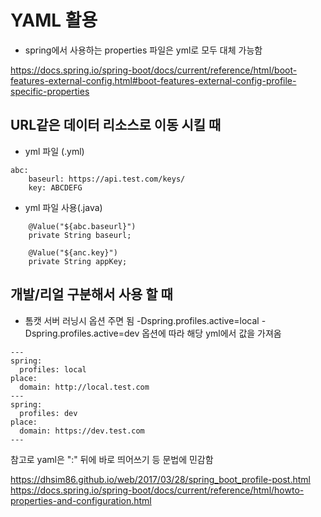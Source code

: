 

# YAML 활용 
* spring에서 사용하는 properties 파일은 yml로 모두 대체 가능함

https://docs.spring.io/spring-boot/docs/current/reference/html/boot-features-external-config.html#boot-features-external-config-profile-specific-properties

## URL같은 데이터 리소스로 이동 시킬 때
* yml 파일 (.yml)
```
abc:
	baseurl: https://api.test.com/keys/
	key: ABCDEFG
```

* yml 파일 사용(.java)
```    
	@Value("${abc.baseurl}")
    private String baseurl;

    @Value("${anc.key}")
    private String appKey;
```

## 개발/리얼 구분해서 사용 할 때
* 톰캣 서버 러닝시 옵션 주면 됨
-Dspring.profiles.active=local
-Dspring.profiles.active=dev
옵션에 따라 해당 yml에서 값을 가져옴 

```
---
spring:
  profiles: local
place:
  domain: http://local.test.com
---
spring:
  profiles: dev
place:
  domain: https://dev.test.com
---

```

참고로 yaml은 ":" 뒤에 바로 띄어쓰기 등 문법에 민감함

https://dhsim86.github.io/web/2017/03/28/spring_boot_profile-post.html
https://docs.spring.io/spring-boot/docs/current/reference/html/howto-properties-and-configuration.html
